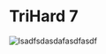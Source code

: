 # TriHard 7
![Isadfsdasdafasdfasdf](https://pbs.twimg.com/media/E4Iu6UEVkAsqvfK?format=jpg&name=900x900)
